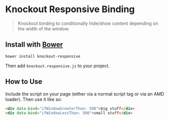# Knockout Responsive Binding

> Knockout binding to conditionally hide/show content depending on the width of the window.

## Install with [Bower](http://bower.io/)

```
bower install knockout-responsive
```

Then add `knockout.responsive.js` to your project.

## How to Use

Include the script on your page (either via a normal script tag or via an AMD loader). Then use it like so:

```html
<div data-bind="ifWindowGreaterThan: 500">big stuff</div>
<div data-bind="ifWindowLessThan: 500">small stuff</div>
```